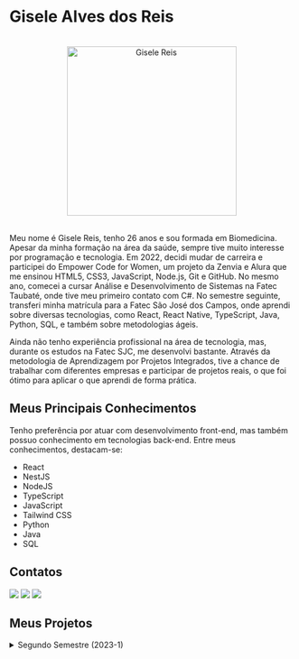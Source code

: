# Gisele Alves dos Reis

<br>

<div align="center"> 
  <img src="https://github.com/user-attachments/assets/80ef22d1-c4d3-4509-a33e-a5cc2a2066a3" alt="Gisele Reis" width="300" height="300">  
</div>

<br>


Meu nome é Gisele Reis, tenho 26 anos e sou formada em Biomedicina. Apesar da minha formação na área da saúde, sempre tive muito interesse por programação e tecnologia. Em 2022, decidi mudar de carreira e participei do Empower Code for Women, um projeto da Zenvia e Alura que me ensinou HTML5, CSS3, JavaScript, Node.js, Git e GitHub. No mesmo ano, comecei a cursar Análise e Desenvolvimento de Sistemas na Fatec Taubaté, onde tive meu primeiro contato com C#. No semestre seguinte, transferi minha matrícula para a Fatec São José dos Campos, onde aprendi sobre diversas tecnologias, como React, React Native, TypeScript, Java, Python, SQL, e também sobre metodologias ágeis.

Ainda não tenho experiência profissional na área de tecnologia, mas, durante os estudos na Fatec SJC, me desenvolvi bastante. Através da metodologia de Aprendizagem por Projetos Integrados, tive a chance de trabalhar com diferentes empresas e participar de projetos reais, o que foi ótimo para aplicar o que aprendi de forma prática.


## Meus Principais Conhecimentos

Tenho preferência por atuar com desenvolvimento front-end, mas também possuo conhecimento em tecnologias back-end. Entre meus conhecimentos, destacam-se:

* React
* NestJS
* NodeJS
* TypeScript
* JavaScript
* Tailwind CSS
* Python
* Java
* SQL


## Contatos

[<img src = "https://img.shields.io/badge/Gmail-D14836?style=for-the-badge&logo=gmail&logoColor=white" />](mailto:giselealvesdosreis@gmail.com)
[<img src = "https://img.shields.io/badge/github-black.svg?&style=for-the-badge&logo=github&logoColor=white" />](https://github.com/gisele-reis)
[<img src= "https://img.shields.io/badge/linkedin-%230077B5.svg?&style=for-the-badge&logo=linkedin&logoColor=white" />](https://www.linkedin.com/in/giselealvesreis/)


## Meus Projetos

<details>
  
  <summary>Segundo Semestre (2023-1)</summary>

  ### Projeto do segundo semestre: WeClass
  
  O projeto desenvolvido durante o segundo semestre do curso teve como empresa parceira a própria Fatec. Os requisitos foram apresentados pelo professor Giuliano Bertoti, que assumiu o papel de cliente final.
  
  O problema apresentado envolvia a necessidade de disponibilizar ao professor um aplicativo desktop em Java, que permitisse o gerenciamento eficiente das turmas e alunos de uma escola.
  
  Como solução para o problema, foi acordado com o cliente que minha equipe desenvolveria o WeClass, um aplicativo de uso exclusivo do docente, no qual ele poderia criar tarefas, controlar as entregas e monitorar o desempenho da turma e dos alunos.
  
  [GitHub do Projeto](https://github.com/apiFatec/API-2-Semestre-Bertoti?tab=readme-ov-file#solu%C3%A7%C3%A3o-de-proposta) 
  
  **Tecnologias utilizadas:**
  
  * MySQL
  * Java
  * JavaFX
  * JavaFX Scene Builder
  
  **Contribuições pessoais:**
  
  Neste projeto, atuei como desenvolvedora e fui responsável pela criação da tela principal, utilizando o Scene Builder para implementar o design elaborado no Figma. Além disso, desenvolvi a classe Aluno e seus métodos, bem como a lógica e a parte visual da barra de progresso dos alunos.
  
  **Hard Skills:**
  
  Durante o desenvolvimento desse projeto, exercitei as seguintes hard skills:
  
  * MySQL
  * Java
  * JavaFX
  * JavaFX Scene Builder
  
  
  **Soft Skills:**
  
  As principais _soft skills_ que precisei desenvolver nesse projeto foram <ins>***adaptabilidade***</ins>, <ins>***resiliência***</ins> e <ins>***trabalho em equipe***</ins>, por ter sido meu primeiro projeto API e eu ter me integrado a uma equipe em que todos já se conheciam e estavam acostumados a trabalhar juntos, precisei me ajustar ao ritmo do grupo para colaborar com todos, o que também fortaleceu minha <ins>***comunicação***</ins>.
</details>
